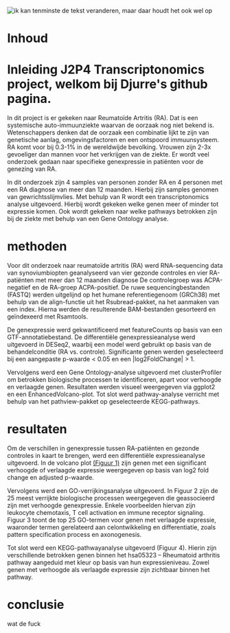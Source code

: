 <p align =”center”>
<img src = “plaatjes/Transcriptonomics_startpagina” alt = "ik kan tenminste de tekst veranderen, maar daar houdt het ook wel op"
width = “600”/>
</p>

# Inhoud


# Inleiding J2P4 Transcriptonomics project, welkom bij Djurre's github pagina.

In dit project is er gekeken naar Reumatoïde Artritis (RA). Dat is een systemische auto-immuunziekte waarvan de oorzaak nog niet bekend is. Wetenschappers denken dat de oorzaak een combinatie lijkt te zijn van genetische aanlag, omgevingsfactoren en een ontspoord immuunsysteem. RA komt voor bij 0.3-1% in de wereldwijde bevolking. Vrouwen zijn 2-3x gevoeliger dan mannen voor het verkrijgen van de ziekte. Er wordt veel onderzoek gedaan naar specifieke genexpressie in patiënten voor de genezing van RA. 

In dit onderzoek zijn 4 samples van personen zonder RA en 4 personen met een RA diagnose van meer dan 12 maanden. Hierbij zijn samples genomen van gewrichtsslijmvlies. Met behulp van R wordt een transcriptonomics analyse uitgevoerd. Hierbij wordt gekeken welke genen meer of minder tot expressie komen. Ook wordt gekeken naar welke pathways betrokken zijn bij de ziekte met behulp van een Gene Ontology analyse.

# methoden
Voor dit onderzoek naar reumatoïde artritis (RA) werd RNA-sequencing data van synoviumbiopten geanalyseerd van vier gezonde controles en vier RA-patiënten met meer dan 12 maanden diagnose De controlegroep was ACPA-negatief en de RA-groep ACPA-positief. De ruwe sequencingbestanden (FASTQ) werden uitgelijnd op het humane referentiegenoom (GRCh38) met behulp van de align-functie uit het Rsubread-pakket, na het aanmaken van een index. Hierna werden de resulterende BAM-bestanden gesorteerd en geïndexeerd met Rsamtools.

De genexpressie werd gekwantificeerd met featureCounts op basis van een GTF-annotatiebestand. De differentiële genexpressieanalyse werd uitgevoerd in DESeq2, waarbij een model werd gebruikt op basis van de behandelconditie (RA vs. controle). Significante genen werden geselecteerd bij een aangepaste p-waarde < 0.05 en een |log2FoldChange| > 1.

Vervolgens werd een Gene Ontology-analyse uitgevoerd met clusterProfiler om betrokken biologische processen te identificeren, apart voor verhoogde en verlaagde genen. Resultaten werden visueel weergegeven via ggplot2 en een EnhancedVolcano-plot. Tot slot werd pathway-analyse verricht met behulp van het pathview-pakket op geselecteerde KEGG-pathways.

# resultaten
Om de verschillen in genexpressie tussen RA-patiënten en gezonde controles in kaart te brengen, werd een differentiële expressieanalyse uitgevoerd. In de volcano plot [(Figuur 1)](plaatjes/VolcanoplotWC) zijn genen met een significant verhoogde of verlaagde expressie weergegeven op basis van log2 fold change en adjusted p-waarde.

Vervolgens werd een GO-verrijkingsanalyse uitgevoerd. In Figuur 2 zijn de 25 meest verrijkte biologische processen weergegeven die geassocieerd zijn met verhoogde genexpressie. Enkele voorbeelden hiervan zijn leukocyte chemotaxis, T cell activation en immune receptor signaling. Figuur 3 toont de top 25 GO-termen voor genen met verlaagde expressie, waaronder termen gerelateerd aan celontwikkeling en differentiatie, zoals pattern specification process en axonogenesis.

Tot slot werd een KEGG-pathwayanalyse uitgevoerd (Figuur 4). Hierin zijn verschillende betrokken genen binnen het hsa05323 – Rheumatoid arthritis pathway aangeduid met kleur op basis van hun expressieniveau. Zowel genen met verhoogde als verlaagde expressie zijn zichtbaar binnen het pathway.
# conclusie
wat de fuck
